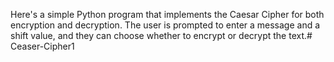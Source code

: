 Here's a simple Python program that implements the Caesar Cipher for both encryption and decryption. The user is prompted to enter a message and a shift value, and they can choose whether to encrypt or decrypt the text.# Ceaser-Cipher1
